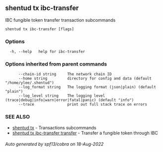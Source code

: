 ## shentud tx ibc-transfer

IBC fungible token transfer transaction subcommands

```
shentud tx ibc-transfer [flags]
```

### Options

```
  -h, --help   help for ibc-transfer
```

### Options inherited from parent commands

```
      --chain-id string     The network chain ID
      --home string         directory for config and data (default "/home/ylee/.shentud")
      --log_format string   The logging format (json|plain) (default "plain")
      --log_level string    The logging level (trace|debug|info|warn|error|fatal|panic) (default "info")
      --trace               print out full stack trace on errors
```

### SEE ALSO

* [shentud tx](shentud_tx.md)	 - Transactions subcommands
* [shentud tx ibc-transfer transfer](shentud_tx_ibc-transfer_transfer.md)	 - Transfer a fungible token through IBC

###### Auto generated by spf13/cobra on 18-Aug-2022
